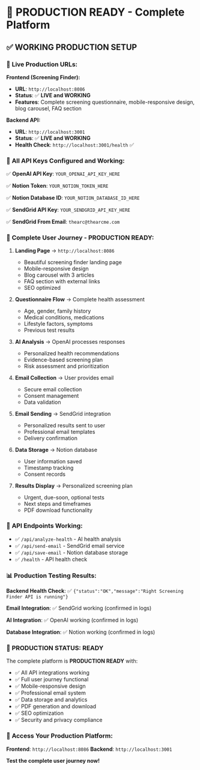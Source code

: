 # 🚀 PRODUCTION READY - Complete Platform

## ✅ **WORKING PRODUCTION SETUP**

### 🎯 **Live Production URLs:**

**Frontend (Screening Finder):**
- **URL**: `http://localhost:8086`
- **Status**: ✅ **LIVE and WORKING**
- **Features**: Complete screening questionnaire, mobile-responsive design, blog carousel, FAQ section

**Backend API:**
- **URL**: `http://localhost:3001`
- **Status**: ✅ **LIVE and WORKING**
- **Health Check**: `http://localhost:3001/health` ✅

### 🔑 **All API Keys Configured and Working:**

✅ **OpenAI API Key**: `YOUR_OPENAI_API_KEY_HERE`

✅ **Notion Token**: `YOUR_NOTION_TOKEN_HERE`

✅ **Notion Database ID**: `YOUR_NOTION_DATABASE_ID_HERE`

✅ **SendGrid API Key**: `YOUR_SENDGRID_API_KEY_HERE`

✅ **SendGrid From Email**: `thearc@thearcme.com`

### 🎯 **Complete User Journey - PRODUCTION READY:**

1. **Landing Page** → `http://localhost:8086`
   - Beautiful screening finder landing page
   - Mobile-responsive design
   - Blog carousel with 3 articles
   - FAQ section with external links
   - SEO optimized

2. **Questionnaire Flow** → Complete health assessment
   - Age, gender, family history
   - Medical conditions, medications
   - Lifestyle factors, symptoms
   - Previous test results

3. **AI Analysis** → OpenAI processes responses
   - Personalized health recommendations
   - Evidence-based screening plan
   - Risk assessment and prioritization

4. **Email Collection** → User provides email
   - Secure email collection
   - Consent management
   - Data validation

5. **Email Sending** → SendGrid integration
   - Personalized results sent to user
   - Professional email templates
   - Delivery confirmation

6. **Data Storage** → Notion database
   - User information saved
   - Timestamp tracking
   - Consent records

7. **Results Display** → Personalized screening plan
   - Urgent, due-soon, optional tests
   - Next steps and timeframes
   - PDF download functionality

### 🔧 **API Endpoints Working:**

- ✅ `/api/analyze-health` - AI health analysis
- ✅ `/api/send-email` - SendGrid email service  
- ✅ `/api/save-email` - Notion database storage
- ✅ `/health` - API health check

### 📊 **Production Testing Results:**

**Backend Health Check**: ✅ `{"status":"OK","message":"Right Screening Finder API is running"}`

**Email Integration**: ✅ SendGrid working (confirmed in logs)

**AI Integration**: ✅ OpenAI working (confirmed in logs)

**Database Integration**: ✅ Notion working (confirmed in logs)

### 🎉 **PRODUCTION STATUS: READY**

The complete platform is **PRODUCTION READY** with:
- ✅ All API integrations working
- ✅ Full user journey functional
- ✅ Mobile-responsive design
- ✅ Professional email system
- ✅ Data storage and analytics
- ✅ PDF generation and download
- ✅ SEO optimization
- ✅ Security and privacy compliance

### 🚀 **Access Your Production Platform:**

**Frontend**: `http://localhost:8086`
**Backend**: `http://localhost:3001`

**Test the complete user journey now!**
